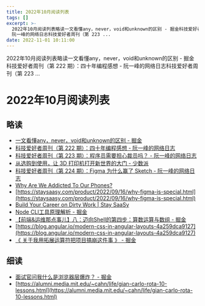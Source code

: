 ```yaml
---
title: 2022年10月阅读列表
tags: []
excerpt: >-
  2022年10月阅读列表略读一文看懂any，never，void和unknown的区别 - 掘金科技爱好者周刊（第 222 期）：四十年编程感想 -
  阮一峰的网络日志科技爱好者周刊（第 223 ...
date: 2022-11-01 10:11:00
---
```


2022年10月阅读列表略读一文看懂any，never，void和unknown的区别 - 掘金科技爱好者周刊（第 222 期）：四十年编程感想 - 阮一峰的网络日志科技爱好者周刊（第 223 ...
<!-- more -->
# 2022年10月阅读列表

## 略读

*   [一文看懂any，never，void和unknown的区别 - 掘金](https://juejin.cn/post/7151926103324983304)
*   [科技爱好者周刊（第 222 期）：四十年编程感想 - 阮一峰的网络日志](https://www.ruanyifeng.com/blog/2022/09/weekly-issue-222.html)
*   [科技爱好者周刊（第 223 期）：程序员需要担心裁员吗？ - 阮一峰的网络日志](https://www.ruanyifeng.com/blog/2022/09/weekly-issue-223.html)
*   [从选购到使用，让 3D 打印机打开新世界的大门 - 少数派](https://sspai.com/post/75665)
*   [科技爱好者周刊（第 224 期）：Figma 为什么赢了 Sketch - 阮一峰的网络日志](https://www.ruanyifeng.com/blog/2022/09/weekly-issue-224.html)
*   [Why Are We Addicted To Our Phones?](https://www.factinate.com/editorial/editorial-why-are-you-addicted-to-your-phone/)
*   [https://staysaasy.com/product/2022/09/16/why-figma-is-special.html](https://staysaasy.com/product/2022/09/16/why-figma-is-special.html)
*   [Build Your Career on Dirty Work | Stay SaaSy](https://staysaasy.com/career/2022/09/11/Dirty-Work.html)
*   [Node CLI工具原理解析 - 掘金](https://juejin.cn/post/7155510469464162335)
*   [【前端&运维那点事儿】八：迈向Shell的第四步：算数运算与数组 - 掘金](https://juejin.cn/post/7155900037480841246)
*   [https://blog.angular.io/modern-css-in-angular-layouts-4a259dca9127](https://blog.angular.io/modern-css-in-angular-layouts-4a259dca9127)
*   [《 关于我用拓展运算符把项目搞崩这件事 》 - 掘金](https://juejin.cn/post/7160449924209836039)

## 细读

*   [面试官问我什么是浏览器层爆炸？ - 掘金](https://juejin.cn/post/7152041443521986573)
*   [https://alumni.media.mit.edu/~cahn/life/gian-carlo-rota-10-lessons.html](https://alumni.media.mit.edu/~cahn/life/gian-carlo-rota-10-lessons.html)
